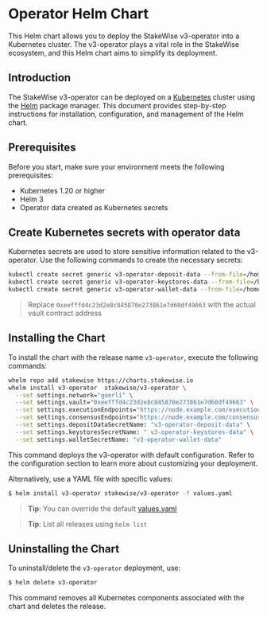 # Operator Helm Chart

This Helm chart allows you to deploy the StakeWise v3-operator into a Kubernetes cluster. The v3-operator plays a vital role in the StakeWise ecosystem, and this Helm chart aims to simplify its deployment.

## Introduction

The StakeWise v3-operator can be deployed on a [Kubernetes](http://kubernetes.io) cluster using the [Helm](https://helm.sh) package manager. This document provides step-by-step instructions for installation, configuration, and management of the Helm chart.

## Prerequisites

Before you start, make sure your environment meets the following prerequisites:

- Kubernetes 1.20 or higher
- Helm 3
- Operator data created as Kubernetes secrets

## Create Kubernetes secrets with operator data

Kubernetes secrets are used to store sensitive information related to the v3-operator. Use the following commands to create the necessary secrets:

```bash
kubectl create secret generic v3-operator-deposit-data --from-file=/home/username/.stakewise/0xeefffd4c23d2e8c845870e273861e7d60df49663/deposit_data.json
kubectl create secret generic v3-operator-keystores-data --from-file=/home/username/.stakewise/0xeefffd4c23d2e8c845870e273861e7d60df49663/keystores
kubectl create secret generic v3-operator-wallet-data --from-file=/home/username/.stakewise/0xeefffd4c23d2e8c845870e273861e7d60df49663/wallet
```

> Replace `0xeefffd4c23d2e8c845870e273861e7d60df49663` with the actual vault contract address

## Installing the Chart

To install the chart with the release name `v3-operator`, execute the following commands:

```bash
whelm repo add stakewise https://charts.stakewise.io
whelm install v3-operator  stakewise/v3-operator \
  --set settings.network="goerli" \
  --set settings.vault="0xeefffd4c23d2e8c845870e273861e7d60df49663" \
  --set settings.executionEndpoints="https://node.example.com/execution" \
  --set settings.consensusEndpoints="https://node.example.com/consensus" \
  --set settings.depositDataSecretName: "v3-operator-deposit-data" \
  --set settings.keystoresSecretName: " v3-operator-keystores-data" \
  --set settings.walletSecretName: "v3-operator-wallet-data"
```

This command deploys the v3-operator with default configuration. Refer to the configuration section to learn more about customizing your deployment.

Alternatively, use a YAML file with specific values:

```bash
$ helm install v3-operator stakewise/v3-operator -f values.yaml
```

> **Tip**: You can override the default [values.yaml](values.yaml)

> **Tip**: List all releases using `helm list`

## Uninstalling the Chart

To uninstall/delete the `v3-operator` deployment, use:

```bash
$ helm delete v3-operator
```

This command removes all Kubernetes components associated with the chart and deletes the release.


